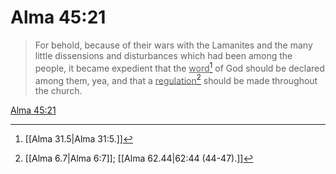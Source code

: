 # Alma 45:21

> For behold, because of their wars with the Lamanites and the many little dissensions and disturbances which had been among the people, it became expedient that the <u>word</u>[^a] of God should be declared among them, yea, and that a <u>regulation</u>[^b] should be made throughout the church.

[Alma 45:21](https://www.churchofjesuschrist.org/study/scriptures/bofm/alma/45?lang=eng&id=p21#p21)


[^a]: [[Alma 31.5|Alma 31:5.]]
[^b]: [[Alma 6.7|Alma 6:7]]; [[Alma 62.44|62:44 (44-47).]]
